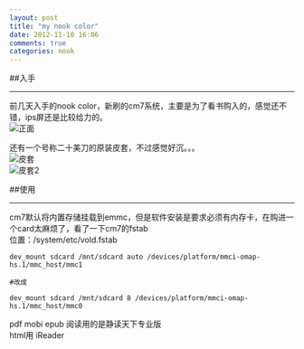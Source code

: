 ```yaml
---
layout: post
title: "my nook color"
date: 2012-11-10 16:06
comments: true
categories: nook
---
```

##入手
* * *
前几天入手的nook color，新刷的cm7系统，主要是为了看书购入的，感觉还不错，ips屏还是比较给力的。  
![正面](http://pic.yupoo.com/waqei_v/Cpdaqzbo/14tRpy.jpg)  

<!--more-->
还有一个号称二十美刀的原装皮套，不过感觉好沉。。。  
![皮套](http://pic.yupoo.com/waqei_v/CpdapX9W/pV950.jpg)  
![皮套2](http://pic.yupoo.com/waqei_v/CpdaqExr/N4JFS.jpg)  

##使用
*  * *
cm7默认将内置存储挂载到emmc，但是软件安装是要求必须有内存卡，在购进一个card太麻烦了，看了一下cm7的fstab  
位置：/system/etc/vold.fstab
	
	dev_mount sdcard /mnt/sdcard auto /devices/platform/mmci-omap-hs.1/mmc_host/mmc1
	
	#改成

	dev_mount sdcard /mnt/sdcard 8 /devices/platform/mmci-omap-hs.1/mmc_host/mmc0

pdf mobi epub 阅读用的是静读天下专业版  
html用 iReader
